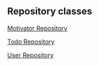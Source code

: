 ## Repository classes

[Motivator Repository](https://github.com/rickyG08/wake-up/blob/database/app/src/main/java/edu/cnm/deepdive/wakeup/service/MotivatorRepository.java "Motivator Repository")

[Todo Repository](https://github.com/rickyG08/wake-up/blob/database/app/src/main/java/edu/cnm/deepdive/wakeup/service/TodoRepository.java "Todo Repository")

[User Repository](https://github.com/rickyG08/wake-up/blob/database/app/src/main/java/edu/cnm/deepdive/wakeup/service/UserRepository.java "User Repository")
